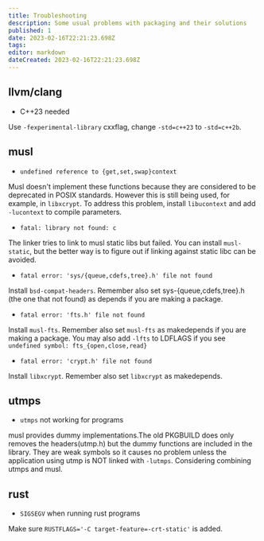 ```yaml
---
title: Troubleshooting
description: Some usual problems with packaging and their solutions
published: 1
date: 2023-02-16T22:21:23.698Z
tags: 
editor: markdown
dateCreated: 2023-02-16T22:21:23.698Z
---
```


## llvm/clang

- C++23 needed

Use `-fexperimental-library` cxxflag, change `-std=c++23` to `-std=c++2b`.

## musl

- `undefined reference to {get,set,swap}context`

Musl doesn't implement these functions because they are considered to be deprecated in POSIX standards. However this is still being used, for example, in `libxcrypt`.
To address this problem, install `libucontext` and add `-lucontext` to compile parameters.

- `fatal: library not found: c`

The linker tries to link to musl static libs but failed. You can install `musl-static`, but the better way is to figure out if linking against static libc can be avoided.

- `fatal error: 'sys/{queue,cdefs,tree}.h' file not found`

Install `bsd-compat-headers`. Remember also set sys-{queue,cdefs,tree}.h (the one that not found) as depends if you are making a package.

- `fatal error: 'fts.h' file not found`

Install `musl-fts`. Remember also set `musl-fts` as makedepends if you are making a package. You may also add `-lfts` to LDFLAGS if you see `undefined symbol: fts_{open,close,read}`

- `fatal error: 'crypt.h' file not found`

Install `libxcrypt`. Remember also set `libxcrypt` as makedepends.

## utmps

- `utmps` not working for programs

musl provides dummy implementations.The old PKGBUILD does only removes the headers(utmp.h) but the dummy functions are included in the library. They are weak symbols so it causes no problem unless the application using utmp is NOT linked with ``-lutmps``. Considering combining utmps and musl.

## rust

- `SIGSEGV` when running rust programs

Make sure `RUSTFLAGS='-C target-feature=-crt-static'` is added.

